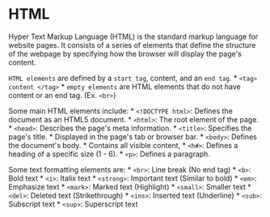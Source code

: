 # HTML
Hyper Text Markup Language (HTML) is the standard markup language for website pages.
It consists of a series of elements that define the structure of the webpage by specifying how the browser will display the page's content.

`HTML elements` are defined by a `start tag`, content, and an `end tag`.
    * `<tag> content </tag>`
    * `empty elements` are HTML elements that do not have content or an end tag. (Ex. `<br>`)

Some main HTML elements include:
    * `<!DOCTYPE html>`: Defines the document as an HTML5 document.
    * `<html>`: The root element of the page.
    * `<head>`: Describes the page's meta information.
    * `<title>`: Specifies the page's title.
        * Displayed in the page's tab or browser bar.
    * `<body>`: Defines the document's body.
        * Contains all visible content,
    * `<h#>`: Defines a heading of a specific size (1 - 6).
    * `<p>`: Defines a paragraph.


Some text formatting elements are:
    * `<br>`: Line break (No end tag)
    * `<b>`: Bold text
    * `<i>`: Italix text
    * `<strong>`: Important text (Similar to bold)
    * `<em>`: Emphasize text
    * `<mark>`: Marked text (Highlight)
    * `<small>`: Smaller text
    * `<del>`: Deleted text (Strikethrough)
    * `<ins>`: Inserted text (Underline)
    * `<sub>`: Subscript text
    * `<sup>`: Superscript text